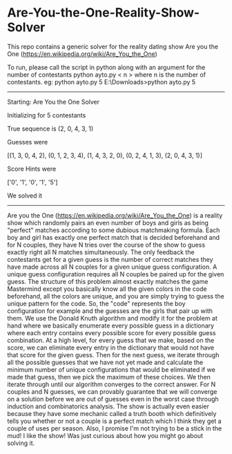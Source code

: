 # Are-You-the-One-Reality-Show-Solver
This repo contains a generic solver for the reality dating show Are you the One (https://en.wikipedia.org/wiki/Are_You_the_One)


To run, please call the script in python along with an argument for the number of contestants
python ayto.py \< n \> where n is the number of contestants.
eg: python ayto.py 5
E:\Downloads>python ayto.py 5

--------------------------------
Starting: Are You the One Solver

Initializing for 5 contestants

True sequence is
(2, 0, 4, 3, 1)

Guesses were

[(1, 3, 0, 4, 2), (0, 1, 2, 3, 4), (1, 4, 3, 2, 0), (0, 2, 4, 1, 3), (2, 0, 4, 3, 1)]

Score Hints were

['0', '1', '0', '1', '5']

We solved it

--------------------------------

Are you the One (https://en.wikipedia.org/wiki/Are_You_the_One) is a reality show
which randomly pairs an even number of boys and girls
as being "perfect" matches according to some dubious matchmaking formula. Each boy and girl has exactly
one perfect match that is decided beforehand and for N couples,
they have N tries over the course of the show to guess exactly right
all N matches simultaneously. The only feedback the contestants get for
a given guess is the number of correct matches they have made across all N couples
for a given unique guess configuration. A unique guess configuration requires all 
N couples be paired up for the given guess. The structure of this problem almost
exactly matches the game Mastermind except you basically know all the given colors in 
the code beforehand, all the colors are unique, and you are simply trying to guess
the unique pattern for the code. So, the "code" represents the boy configuration for example
and the guesses are the girls that pair up with them. We use the Donald Knuth algorithm and modify it
for the problem at hand where we basically enumerate every possible guess in a dictionary where each
entry contains every possible score for every possible guess combination. At a high level, for every guess
that we make, based on the score, we can eliminate every entry in the dictionary that would not have that
score for the given guess. Then for the next guess, we iterate through all the possible guesses that we
have not yet made and calculate the minimum number of unique configurations that would be eliminated if we made
that guess, then we pick the maximum of these choices. We then iterate through until our algorithm converges to the correct answer.
For N couples and N guesses, we can provably guarantee that we will converge on a solution before we are out of guesses even
in the worst case through induction and combinatorics analysis. The show is actually even easier because they have some mechanic called a truth booth which
definitively tells you whether or not a couple is a perfect match which I think they get a couple of uses per season.
Also, I promise I'm not trying to be a stick in the mud! I like the show! Was just curious about how you might go about solving it.


